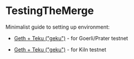 # TestingTheMerge

Minimalist guide to setting up environment:

- [Geth + Teku ("geku")](goerli-prater-merge.md) - for Goerli/Prater testnet

- [Geth + Teku ("geku")](geku.md) - for Kiln testnet

